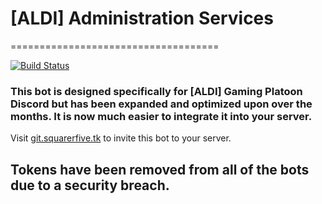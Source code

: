 # [ALDI] Administration Services
====================================

[![Build Status](https://travis-ci.org/SquarerFive/S5_Server.svg?branch=rewrite)](https://travis-ci.org/SquarerFive/S5_Server)
   
### This bot is designed specifically for [ALDI] Gaming Platoon Discord but has been expanded and optimized upon over the months. It is now much easier to integrate it into your server.
Visit [git.squarerfive.tk](http://git.squarerfive.tk/) to invite this bot to your server.
## Tokens have been removed from all of the bots due to a security breach.
